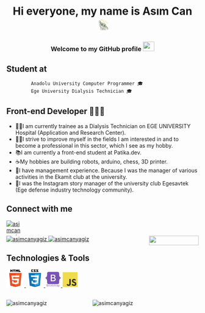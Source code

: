 
<h1 align="center">
  Hi everyone, my name is Asım Can <img src="https://github.com/KaganCanSit/KaganCanSit/blob/master/ImageFiles/Gif/baby-yoda-so-cute.gif" width="31px"  height="33px" />
</h1> 
<h3 align="center">
  Welcome to my GitHub profile <img src="https://media.giphy.com/media/WUlplcMpOCEmTGBtBW/giphy.gif" width="30" height="25">
</h3>



## Student at 
             Anadolu University Computer Programmer 🎓 
             Ege University Dialysis Technician 🎓 

## Front-end Developer 👨🏼‍💻

- 👨‍⚕️I am currently trainee as a Dialysis Technician on EGE UNIVERSITY Hospital (Application and Research Center).
- 👨‍💻I strive to improve myself in the fields I am interested in and to become a professional in this sector, which I see as my hobby.
- 📚I am currently a front-end student at Patika.dev.
- ☕My hobbies are building robots, arduino, chess, 3D printer.
- 🕺I have management experience. Because I was the manager of various activities in the Ekamit club at the university.
- 🤳I was the Instagram story manager of the university club Egesavtek (Ege defense industry technology community).


## Connect with me





  <a href="https://instagram.com/asimcanyagiz" target="_blank"> <img src="https://upload.wikimedia.org/wikipedia/commons/9/96/Instagram.svg" alt="asimcanyagiz" width="40" height="40" style="margin-right: 21em; display:block"/> </a> 
  <a href="https://linkedin.com/in/asimcanyagiz" target="_blank"> <img src="https://raw.githubusercontent.com/rahuldkjain/github-profile-readme-generator/master/src/images/icons/Social/linked-in-alt.svg" alt="asimcanyagiz" width="35" height="45"/> </a> 
  <a href="https://github.com/asimcanyagiz" target="_blank"> <img src="https://visualstudio.microsoft.com/wp-content/uploads/2021/09/Octocat-1.svg" alt="asimcanyagiz" width="40" height="45" /> </a> 
<img align="right" src="https://komarev.com/ghpvc/?username=asimcanyagiz&style=flat-square&color=blue" alt="" width="130" height="25" />
 



## Technologies & Tools

<p align="left"> 
  <a href="https://www.w3schools.com/html/" target="_blank"> <img src="https://raw.githubusercontent.com/devicons/devicon/master/icons/html5/html5-original-wordmark.svg" alt="html5" width="47" height="47"/> </a> 
  <a href="https://www.w3schools.com/css/" target="_blank"> <img src="https://raw.githubusercontent.com/devicons/devicon/master/icons/css3/css3-original-wordmark.svg" alt="css3" width="47" height="47"/> </a> 
  <a href="https://getbootstrap.com" target="_blank"> <img src="https://raw.githubusercontent.com/devicons/devicon/master/icons/bootstrap/bootstrap-plain-wordmark.svg" alt="bootstrap" width="41" height="41"/> </a> 
  <a href="https://developer.mozilla.org/en-US/docs/Web/JavaScript" target="_blank"> <img src="https://raw.githubusercontent.com/devicons/devicon/master/icons/javascript/javascript-original.svg" alt="javascript" width="40" height="40"/> </a> 
</p>

 
##
<p><img align="left" src="https://github-readme-stats.vercel.app/api/top-langs?username=asimcanyagiz&show_icons=true&theme=radical&locale=en&layout=compact" width="44%" alt="asimcanyagiz" /></p>
<p>&nbsp;<img align="rigt" src="https://github-readme-stats.vercel.app/api?username=asimcanyagiz&show_icons=true&theme=radical" alt="asimcanyagiz" width="53%" /></p>

[instagram]: https://www.instagram.com/asimcanyagiz
[linkedin]: https://www.linkedin.com/in/asimcanyagiz/
[github]: https://github.com/asimcanyagiz
